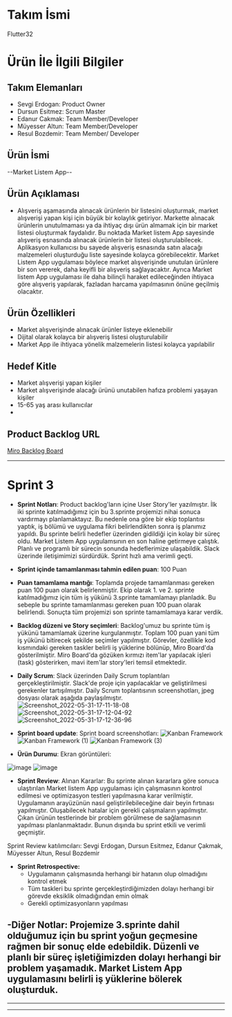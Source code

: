 # **Takım İsmi**

Flutter32

# Ürün İle İlgili Bilgiler

## Takım Elemanları

- Sevgi Erdogan: Product Owner
- Dursun Esitmez: Scrum Master
- Edanur Cakmak: Team Member/Developer
- Müyesser Altun: Team Member/Developer
- Resul Bozdemir: Team Member/ Developer

## Ürün İsmi

--Market Listem App--

## Ürün Açıklaması

- Alışveriş aşamasında alınacak ürünlerin bir listesini oluşturmak, market alışverişi yapan kişi için büyük bir kolaylık getiriyor. Markette alınacak ürünlerin unutulmaması ya da ihtiyaç dışı ürün almamak için bir market listesi oluşturmak faydalıdır. Bu noktada Market listem App sayesinde alışveriş esnasında alınacak ürünlerin bir listesi oluşturulabilecek. Aplikasyon kullanıcısı bu sayede alışveriş esnasında satın alacağı malzemeleri oluşturduğu liste sayesinde kolayca görebilecektir. Market Listem App uygulaması böylece market alışverişinde unutulan ürünlere bir son vererek, daha keyifli bir alışveriş sağlayacaktır. Ayrıca
Market listem App uygulaması ile daha bilinçli haraket edileceğinden ihtiyaca göre alışveriş yapılarak, fazladan harcama yapılmasının önüne geçilmiş olacaktır. 

## Ürün Özellikleri
- Market alışverişinde alınacak ürünler listeye eklenebilir
- Dijital olarak kolayca bir alışveriş listesi oluşturulabilir
- Market App ile ihtiyaca yönelik malzemelerin listesi kolayca yapılabilir

## Hedef Kitle
- Market alışverişi yapan kişiler
- Market alışverişinde alacağı ürünü unutabilen hafıza problemi yaşayan kişiler 
- 15-65 yaş arası kullanıcılar
- 
## Product Backlog URL

[Miro Backlog Board](https://miro.com/app/board/uXjVOw_wpzc=/)


---

# Sprint 3

- **Sprint Notları**: Product backlog'ların içine User Story'ler yazılmıştır. 
İlk iki sprinte katılmadığımız için bu 3.sprinte projemizi nihai sonuca vardırmayı planlamaktayız. Bu nedenle ona göre bir ekip toplantısı yaptık, iş bölümü ve uygulama fikri belirlendikten sonra iş planımız yapıldı. Bu sprinte belirli hedefler üzerinden gidildiği için kolay bir süreç oldu. Market Listem App uygulamsının en son haline getirmeye çalıştık. Planlı ve programlı bir sürecin sonunda hedeflerimize ulaşabildik. Slack üzerinde iletişimimizi sürdürdük. Sprint hızlı ama verimli geçti.

- **Sprint içinde tamamlanması tahmin edilen puan**: 100 Puan

- **Puan tamamlama mantığı**: Toplamda projede tamamlanması gereken puan 100 puan olarak belirlenmiştir. Ekip olarak 1. ve 2. sprinte katılmadığımız için tüm iş yükünü 3.sprinte tamamlamayı planladık. Bu sebeple bu sprinte tamamlanması gereken puan 100 puan olarak belirlendi. Sonuçta tüm projemizi son sprinte tamamlamaya karar verdik.

- **Backlog düzeni ve Story seçimleri**: Backlog'umuz bu sprinte tüm iş yükünü tamamlamak üzerine kurgulanmıştır. Toplam 100 puan yani tüm iş yükünü bitirecek şekilde seçimler yapılmıştır. Görevler, özellikle kod kısmındaki gereken taskler belirli iş yüklerine bölünüp, Miro Board'da gösterilmiştir. Miro Board'da gözüken kırmızı item'lar yapılacak işleri (task) gösterirken, mavi item'lar story'leri temsil etmektedir.

- **Daily Scrum**: Slack üzerinden Daily Scrum toplantıları gerçekleştirilmiştir. Slack'de proje için yapılacaklar ve geliştirilmesi gerekenler tartışılmıştır.
 Daily Scrum toplantısının screenshotları, jpeg dosyası olarak aşağıda paylaşılmıştır.
 ![Screenshot_2022-05-31-17-11-18-08](https://user-images.githubusercontent.com/104387452/171220200-4625a7ad-138e-4443-91ec-fa1d843a43dd.jpg)
![Screenshot_2022-05-31-17-12-04-92](https://user-images.githubusercontent.com/104387452/171220257-48ea9683-607c-40f8-b0d3-38c96d4200bc.jpg)
![Screenshot_2022-05-31-17-12-36-96](https://user-images.githubusercontent.com/104387452/171220355-9ff9f300-59c2-4cd3-b010-082522fee147.jpg)

 

- **Sprint board update**: Sprint board screenshotları: 
![Kanban Framework](https://user-images.githubusercontent.com/104387452/171220570-5ea3c383-abd9-4905-b560-fbfbb5290966.jpg)
![Kanban Framework (1)](https://user-images.githubusercontent.com/104387452/171220625-7249924e-ff36-4b1a-a716-79793bcc9196.jpg)
![Kanban Framework (3)](https://user-images.githubusercontent.com/104387452/171220699-cf87d723-78a7-4889-8323-6e7a8cd510d7.jpg)


- **Ürün Durumu**: Ekran görüntüleri:

![image](https://user-images.githubusercontent.com/104387452/172000747-2fd8909f-98fc-48a5-936f-e8204f73e932.png)
![image](https://user-images.githubusercontent.com/104387452/172000566-c8a862a0-1ea1-4bc0-946c-4a3f6fe4ebcf.png)



- **Sprint Review**: 
Alınan Kararlar: Bu sprinte alınan kararlara göre sonuca ulaştırılan Market listem App uygulaması için çalışmasının kontrol edilmesi ve optimizasyon testleri yapılmasına karar verilmiştir. Uygulamanın arayüzünün nasıl geliştirilebileceğine dair beyin fırtınası yapılmıştır. Oluşabilecek hatalar için gerekli çalışmaların yapılmıştır. Çıkan ürünün testlerinde bir problem görülmese de sağlamasının yapılması planlanmaktadır. Bunun dışında bu sprint etkili ve verimli geçmiştir.

Sprint Review katılımcıları:  Sevgi Erdogan, Dursun Esitmez, Edanur Çakmak, Müyesser Altun, Resul Bozdemir

- **Sprint Retrospective:**
  - Uygulamanın çalışmasında herhangi bir hatanın olup olmadığını kontrol etmek
  - Tüm taskleri bu sprinte gerçekleştirdiğimizden dolayı herhangi bir görevde eksiklik olmadığından emin olmak
  - Gerekli optimizasyonların yapılması


-**Diğer Notlar**: Projemize 3.sprinte dahil olduğumuz için bu sprint yoğun geçmesine rağmen bir sonuç elde edebildik. Düzenli ve planlı bir süreç işletiğimizden dolayı herhangi bir problem yaşamadık. Market Listem App uygulamasını belirli iş yüklerine bölerek oluşturduk.
- 

---


---

